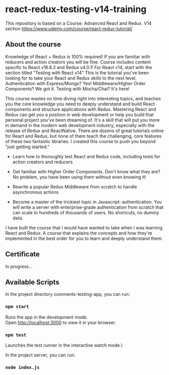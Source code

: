 # react-redux-testing-v14-training
This repository is based on a Course: Advanced React and Redux. V14 section 
https://www.udemy.com/course/react-redux-tutorial/

## About the course

Knowledge of React + Redux is 100% required! If you are familiar with reducers and action creators you will be fine.
Course includes content specific to React v16.6.3 and Redux v4.0.1! For React v14, start with the section titled "Testing with React v14"
This is the tutorial you've been looking for to take your React and Redux skills to the next level.
Authentication with Express/Mongo?  Yes!  Middleware/Higher Order Components? We got it.  Testing with Mocha/Chai?  It's here!

This course wastes no time diving right into interesting topics, and teaches you the core knowledge you need to deeply understand and build React components and structure applications with Redux.
Mastering React and Redux can get you a position in web development or help you build that personal project you've been dreaming of. It's a skill that will put you more in demand in the modern web development industry, especially with the release of Redux and ReactNative.
There are dozens of great tutorials online for React and Redux, but none of them teach the challenging, core features of these two fantastic libraries.  I created this course to push you beyond "just getting started."

- Learn how to thoroughly test React and Redux code, including tests for action creators and reducers

- Get familiar with Higher Order Components.  Don't know what they are?  No problem, you have been using them without even knowing it!

- Rewrite a popular Redux Middleware from scratch to handle asynchronous actions

- Become a master of the trickiest topic in Javascript: authentication.  You will write a server with enterprise-grade authentication from scratch that can scale to hundreds of thousands of users.  No shortcuts, no dummy data.

I have built the course that I would have wanted to take when I was learning React and Redux.  A course that explains the concepts and how they're implemented in the best order for you to learn and deeply understand them.

## Certificate
In progress...


## Available Scripts
In the project directory comments-testing-app, you can run:

### `npm start`

Runs the app in the development mode.\
Open [http://localhost:3000](http://localhost:3000) to view it in your browser.

### `npm test`

Launches the test runner in the interactive watch mode.\


In the project server, you can run:

### `node index.js`
